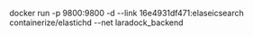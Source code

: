 docker run -p 9800:9800 -d --link 16e4931df471:elaseicsearch containerize/elastichd  --net laradock_backend
